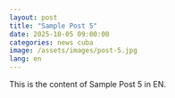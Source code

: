 ```yaml
---
layout: post
title: "Sample Post 5"
date: 2025-10-05 09:00:00
categories: news cuba
image: /assets/images/post-5.jpg
lang: en
---
```


This is the content of Sample Post 5 in EN.
